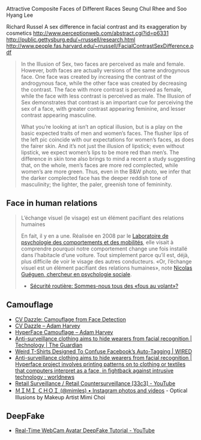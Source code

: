 Attractive Composite Faces of Different Races
Seung Chul Rhee and Soo Hyang Lee

Richard Russel
A sex difference in facial contrast and its exaggeration by cosmetics
http://www.perceptionweb.com/abstract.cgi?id=p6331
http://public.gettysburg.edu/~rrussell/research.html
http://www.people.fas.harvard.edu/~rrussell/FacialContrastSexDifference.pdf

> In the Illusion of Sex, two faces are perceived as male and female. However, both faces are actually versions of the same androgynous face. One face was created by increasing the contrast of the androgynous face, while the other face was created by decreasing the contrast. The face with more contrast is perceived as female, while the face with less contrast is perceived as male. The Illusion of Sex demonstrates that contrast is an important cue for perceiving the sex of a face, with greater contrast appearing feminine, and lesser contrast appearing masculine.
> 
> What you’re looking at isn’t an optical illusion, but is a play on the basic expected traits of men and women’s faces. The flusher lips of the left pic coincide with our expectations for women’s faces, as does the fairer skin. And it’s not just the illusion of lipstick; even without lipstick, we expect women’s lips to be more red than men’s. The difference in skin tone also brings to mind a recent a study suggesting that, on the whole, men’s faces are more red complected, while women’s are more green. Thus, even in the B&W photo, we infer that the darker complected face has the deeper reddish tone of masculinity; the lighter, the paler, greenish tone of femininity.

## Face in human relations

> L’échange visuel (le visage) est un élément pacifiant des relations humaines
> 
> En fait, il y en a une. Réalisée en 2008 par le [Laboratoire de psychologie des comportements et des mobilités](http://www.inrets.fr/linstitut/unites-de-recherche-unites-de-service/lpc/), elle visait à comprendre pourquoi notre comportement change une fois installé dans l’habitacle d’une voiture. Tout simplement parce qu’il est, déjà, plus difficile de voir le visage des autres conducteurs. «Or, l’échange visuel est un élément pacifiant des relations humaines», note [Nicolas Guéguen, chercheur en psychologie sociale](http://nicolas.gueguen.free.fr/).
> - [Sécurité routière: Sommes-nous tous des «fous au volant»?](https://www.20minutes.fr/societe/1433851-20140901-securite-routiere-tous-fous-volant)

## Camouflage

- [CV Dazzle: Camouflage from Face Detection](https://cvdazzle.com/)
- [CV Dazzle – Adam Harvey](https://ahprojects.com/projects/cv-dazzle/)
- [HyperFace Camouflage – Adam Harvey](https://ahprojects.com/projects/hyperface/)
- [Anti-surveillance clothing aims to hide wearers from facial recognition | Technology | The Guardian](https://www.theguardian.com/technology/2017/jan/04/anti-surveillance-clothing-facial-recognition-hyperface)
- [Weird T-Shirts Designed To Confuse Facebook’s Auto-Tagging | WIRED](https://www.wired.com/2013/10/thwart-facebooks-creepy-auto-tagging-with-these-bizarre-t-shirts/)
- [Anti-surveillance clothing aims to hide wearers from facial recognition | Hyperface project involves printing patterns on to clothing or textiles that computers interpret as a face, in fightback against intrusive technology : worldnews](https://www.reddit.com/r/worldnews/comments/5lye20/antisurveillance_clothing_aims_to_hide_wearers/)
- [Retail Surveillance / Retail Countersurveillance \[33c3\] - YouTube](https://www.youtube.com/watch?v=NqSomhNuBAI)
- [ＭＩＭＩ ＣＨＯＩ (@mimles) • Instagram photos and videos](https://www.instagram.com/mimles/) - Optical Illusions by Makeup Artist Mimi Choi

## DeepFake

- [Real-Time WebCam Avatar DeepFake Tutorial - YouTube](https://www.youtube.com/watch?v=i0XBGXnyejg)
